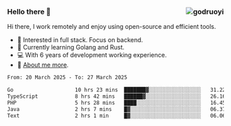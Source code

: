 ### Hello there 👋 <img align="right" src="https://github-readme-stats.vercel.app/api?username=godruoyi&show_icons=true" alt="godruoyi" />

Hi there, I work remotely and enjoy using open-source and efficient tools.

- 🔭 Interested in full stack. Focus on backend.
- 🌱 Currently learning Golang and Rust.
- 💻 With 6 years of development working experience.
- 👒 [About me more](https://godruoyi.com/posts/about-godruoyi).



<!--START_SECTION:waka-->

```txt
From: 20 March 2025 - To: 27 March 2025

Go                    10 hrs 23 mins  ███████▓░░░░░░░░░░░░░░░░░   31.22 %
TypeScript            8 hrs 42 mins   ██████▓░░░░░░░░░░░░░░░░░░   26.16 %
PHP                   5 hrs 28 mins   ████░░░░░░░░░░░░░░░░░░░░░   16.45 %
Java                  2 hrs 7 mins    █▓░░░░░░░░░░░░░░░░░░░░░░░   06.37 %
Text                  2 hrs 1 min     █▓░░░░░░░░░░░░░░░░░░░░░░░   06.06 %
```

<!--END_SECTION:waka-->
